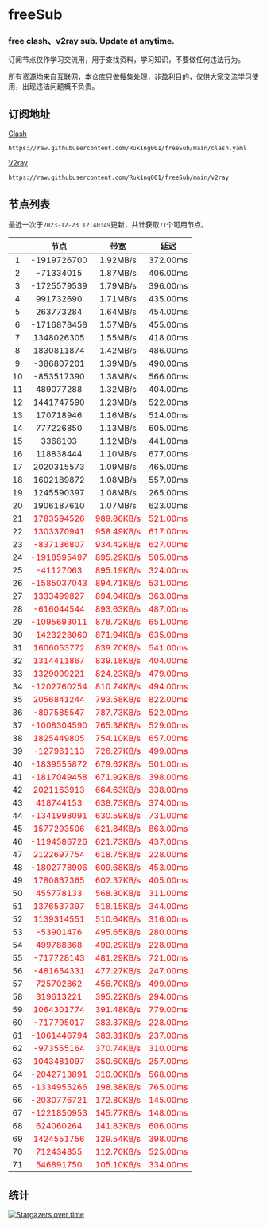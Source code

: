 # freeSub
### free clash、v2ray sub. Update at anytime.

订阅节点仅作学习交流用，用于查找资料，学习知识，不要做任何违法行为。

所有资源均来自互联网，本仓库只做搜集处理，非盈利目的，仅供大家交流学习使用，出现违法问题概不负责。

## 订阅地址
[Clash](https://raw.githubusercontent.com/Ruk1ng001/freeSub/main/clash.yaml)
```
https://raw.githubusercontent.com/Ruk1ng001/freeSub/main/clash.yaml
```
[V2ray](https://raw.githubusercontent.com/Ruk1ng001/freeSub/main/v2ray)
```
https://raw.githubusercontent.com/Ruk1ng001/freeSub/main/v2ray
```

## 节点列表

最近一次于`2023-12-23 12:40:49`更新，共计获取`71`个可用节点。

|  | 节点 | 带宽 | 延迟 |
|:-:|:--:|:--:|:--:|
 | 1 | -1919726700 | 1.92MB/s | 372.00ms |
 | 2 | -71334015 | 1.87MB/s | 406.00ms |
 | 3 | -1725579539 | 1.79MB/s | 396.00ms |
 | 4 | 991732690 | 1.71MB/s | 435.00ms |
 | 5 | 263773284 | 1.64MB/s | 454.00ms |
 | 6 | -1716878458 | 1.57MB/s | 455.00ms |
 | 7 | 1348026305 | 1.55MB/s | 418.00ms |
 | 8 | 1830811874 | 1.42MB/s | 486.00ms |
 | 9 | -386807201 | 1.39MB/s | 490.00ms |
 | 10 | -853517390 | 1.38MB/s | 566.00ms |
 | 11 | 489077288 | 1.32MB/s | 404.00ms |
 | 12 | 1441747590 | 1.23MB/s | 522.00ms |
 | 13 | 170718946 | 1.16MB/s | 514.00ms |
 | 14 | 777226850 | 1.13MB/s | 605.00ms |
 | 15 | 3368103 | 1.12MB/s | 441.00ms |
 | 16 | 118838444 | 1.10MB/s | 677.00ms |
 | 17 | 2020315573 | 1.09MB/s | 465.00ms |
 | 18 | 1602189872 | 1.08MB/s | 557.00ms |
 | 19 | 1245590397 | 1.08MB/s | 265.00ms |
 | 20 | 1906187610 | 1.07MB/s | 623.00ms |
 | 21 | <font color=red>1783594526</font> | <font color=red>989.86KB/s</font> | <font color=red>521.00ms</font> |
 | 22 | <font color=red>1303370941</font> | <font color=red>958.49KB/s</font> | <font color=red>617.00ms</font> |
 | 23 | <font color=red>-837136807</font> | <font color=red>934.42KB/s</font> | <font color=red>627.00ms</font> |
 | 24 | <font color=red>-1918595497</font> | <font color=red>895.29KB/s</font> | <font color=red>505.00ms</font> |
 | 25 | <font color=red>-41127063</font> | <font color=red>895.19KB/s</font> | <font color=red>324.00ms</font> |
 | 26 | <font color=red>-1585037043</font> | <font color=red>894.71KB/s</font> | <font color=red>531.00ms</font> |
 | 27 | <font color=red>1333499827</font> | <font color=red>894.04KB/s</font> | <font color=red>363.00ms</font> |
 | 28 | <font color=red>-616044544</font> | <font color=red>893.63KB/s</font> | <font color=red>487.00ms</font> |
 | 29 | <font color=red>-1095693011</font> | <font color=red>878.72KB/s</font> | <font color=red>651.00ms</font> |
 | 30 | <font color=red>-1423228060</font> | <font color=red>871.94KB/s</font> | <font color=red>635.00ms</font> |
 | 31 | <font color=red>1606053772</font> | <font color=red>839.70KB/s</font> | <font color=red>541.00ms</font> |
 | 32 | <font color=red>1314411867</font> | <font color=red>839.18KB/s</font> | <font color=red>404.00ms</font> |
 | 33 | <font color=red>1329009221</font> | <font color=red>824.23KB/s</font> | <font color=red>479.00ms</font> |
 | 34 | <font color=red>-1202760254</font> | <font color=red>810.74KB/s</font> | <font color=red>494.00ms</font> |
 | 35 | <font color=red>2056841244</font> | <font color=red>793.58KB/s</font> | <font color=red>822.00ms</font> |
 | 36 | <font color=red>-897585547</font> | <font color=red>787.73KB/s</font> | <font color=red>522.00ms</font> |
 | 37 | <font color=red>-1008304590</font> | <font color=red>765.38KB/s</font> | <font color=red>529.00ms</font> |
 | 38 | <font color=red>1825449805</font> | <font color=red>754.10KB/s</font> | <font color=red>657.00ms</font> |
 | 39 | <font color=red>-127961113</font> | <font color=red>726.27KB/s</font> | <font color=red>499.00ms</font> |
 | 40 | <font color=red>-1839555872</font> | <font color=red>679.62KB/s</font> | <font color=red>501.00ms</font> |
 | 41 | <font color=red>-1817049458</font> | <font color=red>671.92KB/s</font> | <font color=red>398.00ms</font> |
 | 42 | <font color=red>2021163913</font> | <font color=red>664.63KB/s</font> | <font color=red>338.00ms</font> |
 | 43 | <font color=red>418744153</font> | <font color=red>638.73KB/s</font> | <font color=red>374.00ms</font> |
 | 44 | <font color=red>-1341998091</font> | <font color=red>630.59KB/s</font> | <font color=red>731.00ms</font> |
 | 45 | <font color=red>1577293506</font> | <font color=red>621.84KB/s</font> | <font color=red>863.00ms</font> |
 | 46 | <font color=red>-1194586726</font> | <font color=red>621.73KB/s</font> | <font color=red>437.00ms</font> |
 | 47 | <font color=red>2122697754</font> | <font color=red>618.75KB/s</font> | <font color=red>228.00ms</font> |
 | 48 | <font color=red>-1802778906</font> | <font color=red>609.68KB/s</font> | <font color=red>453.00ms</font> |
 | 49 | <font color=red>1780867365</font> | <font color=red>602.37KB/s</font> | <font color=red>405.00ms</font> |
 | 50 | <font color=red>455778133</font> | <font color=red>568.30KB/s</font> | <font color=red>311.00ms</font> |
 | 51 | <font color=red>1376537397</font> | <font color=red>518.15KB/s</font> | <font color=red>344.00ms</font> |
 | 52 | <font color=red>1139314551</font> | <font color=red>510.64KB/s</font> | <font color=red>316.00ms</font> |
 | 53 | <font color=red>-53901476</font> | <font color=red>495.65KB/s</font> | <font color=red>280.00ms</font> |
 | 54 | <font color=red>499788368</font> | <font color=red>490.29KB/s</font> | <font color=red>228.00ms</font> |
 | 55 | <font color=red>-717728143</font> | <font color=red>481.29KB/s</font> | <font color=red>721.00ms</font> |
 | 56 | <font color=red>-481654331</font> | <font color=red>477.27KB/s</font> | <font color=red>247.00ms</font> |
 | 57 | <font color=red>725702862</font> | <font color=red>456.70KB/s</font> | <font color=red>499.00ms</font> |
 | 58 | <font color=red>319613221</font> | <font color=red>395.22KB/s</font> | <font color=red>294.00ms</font> |
 | 59 | <font color=red>1064301774</font> | <font color=red>391.48KB/s</font> | <font color=red>779.00ms</font> |
 | 60 | <font color=red>-717795017</font> | <font color=red>383.37KB/s</font> | <font color=red>228.00ms</font> |
 | 61 | <font color=red>-1061446794</font> | <font color=red>383.31KB/s</font> | <font color=red>237.00ms</font> |
 | 62 | <font color=red>-973555164</font> | <font color=red>370.74KB/s</font> | <font color=red>310.00ms</font> |
 | 63 | <font color=red>1043481097</font> | <font color=red>350.60KB/s</font> | <font color=red>257.00ms</font> |
 | 64 | <font color=red>-2042713891</font> | <font color=red>310.00KB/s</font> | <font color=red>568.00ms</font> |
 | 65 | <font color=red>-1334955266</font> | <font color=red>198.38KB/s</font> | <font color=red>765.00ms</font> |
 | 66 | <font color=red>-2030776721</font> | <font color=red>172.80KB/s</font> | <font color=red>145.00ms</font> |
 | 67 | <font color=red>-1221850953</font> | <font color=red>145.77KB/s</font> | <font color=red>148.00ms</font> |
 | 68 | <font color=red>624060264</font> | <font color=red>141.83KB/s</font> | <font color=red>606.00ms</font> |
 | 69 | <font color=red>1424551756</font> | <font color=red>129.54KB/s</font> | <font color=red>398.00ms</font> |
 | 70 | <font color=red>712434855</font> | <font color=red>112.70KB/s</font> | <font color=red>525.00ms</font> |
 | 71 | <font color=red>546891750</font> | <font color=red>105.10KB/s</font> | <font color=red>334.00ms</font> |


## 统计

[![Stargazers over time](https://starchart.cc/Ruk1ng001/freeSub.svg)](https://starchart.cc/Ruk1ng001/freeSub)